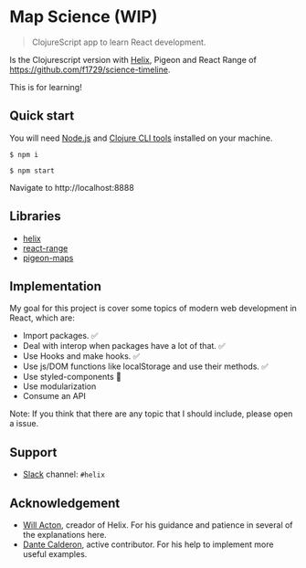 # Map Science (WIP)
> ClojureScript app to learn React development.

Is the Clojurescript version with [Helix](https://github.com/Lokeh/helix), Pigeon and React Range of https://github.com/f1729/science-timeline.

This is for learning!

## Quick start

You will need [Node.js](https://nodejs.org/en/) and [Clojure CLI tools](https://clojure.org/guides/getting_started) installed on your machine.

```
$ npm i

$ npm start
```

Navigate to http://localhost:8888


## Libraries

- [helix](https://github.com/Lokeh/helix)
- [react-range](https://github.com/tajo/react-range)
- [pigeon-maps](https://github.com/mariusandra/pigeon-maps)


## Implementation

My goal for this project is cover some topics of modern web development in React, which are:

- Import packages. ✅
- Deal with interop when packages have a lot of that. ✅
- Use Hooks and make hooks. ✅
- Use js/DOM functions like localStorage and use their methods. ✅ 
- Use styled-components 🚧
- Use modularization
- Consume an API

Note: If you think that there are any topic that I should include, please open a issue.


## Support

- [Slack](https://clojurians.net) channel: `#helix`

## Acknowledgement

- [Will Acton](https://github.com/Lokeh), creador of Helix. For his guidance and patience in several of the explanations here.
- [Dante Calderon](https://github.com/dantehemerson), active contributor. For his help to implement more useful examples.

